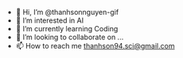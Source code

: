 - 👋 Hi, I’m @thanhsonnguyen-gif
- 👀 I’m interested in AI
- 🌱 I’m currently learning Coding
- 💞️ I’m looking to collaborate on ...
- 📫 How to reach me thanhson94.sci@gmail.com

<!---
thanhsonnguyen-gif/thanhsonnguyen-gif is a ✨ special ✨ repository because its `README.md` (this file) appears on your GitHub profile.
You can click the Preview link to take a look at your changes.
--->
